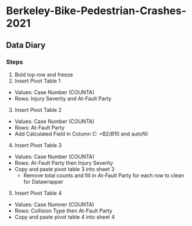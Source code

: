 # Berkeley-Bike-Pedestrian-Crashes-2021
## Data Diary
### Steps
1. Bold top row and freeze
2. Insert Pivot Table 1
* Values: Case Number (COUNTA)
* Rows: Injury Severity and At-Fault Party

3. Insert Pivot Table 2
* Values: Case Number (COUNTA)
* Rows: At-Fault Party
* Add Calculated Field in Column C: =B2/$B$10 and autofill
4. Insert Pivot Table 3
* Values: Case Number (COUNTA)
* Rows: At-Fault Party then Injury Severity
* Copy and paste pivot table 3 into sheet 3 
  * Remove total counts and fill in At-Fault Party for each row to clean for Datawrapper
5. Insert Pivot Table 4
* Values: Case Numner (COUNTA)
* Rows: Collision Type then At-Fault Party
* Copy and paste pivot table 4 into sheet 4

